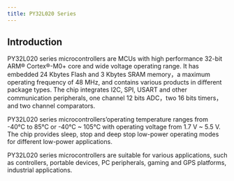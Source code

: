 ```yaml
---
title: PY32L020 Series
---
```


## Introduction

PY32L020 series microcontrollers are MCUs with high performance 32-bit ARM® Cortex®-M0+ core and wide voltage operating range. It has embedded 24 Kbytes Flash and 3 Kbytes SRAM memory，a maximum operating frequency of 48 MHz, and contains various products in different package types. The chip integrates I2C, SPI, USART and other communication peripherals, one channel 12 bits ADC，two 16 bits timers，and two channel comparators.

PY32L020 series microcontrollers’operating temperature ranges from -40°C to 85°C or -40°C ~ 105°C with operating voltage from 1.7 V ~ 5.5 V. The chip provides sleep, stop and deep stop low-power operating modes for different low-power applications.

PY32L020 series microcontrollers are suitable for various applications, such as controllers, portable devices, PC peripherals, gaming and GPS platforms, industrial applications.

<!-- @include: ../../../data/markdown/PY32L020/zh-CN.md -->
